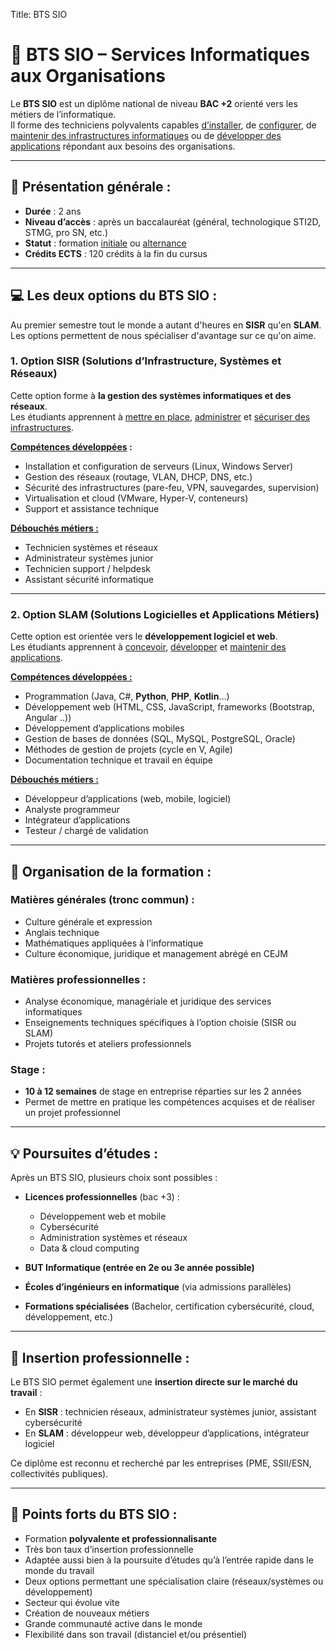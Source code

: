 Title: BTS SIO

# 📓 BTS SIO – Services Informatiques aux Organisations

Le **BTS SIO** est un diplôme national de niveau **BAC +2** orienté vers les métiers de l’informatique.  
Il forme des techniciens polyvalents capables <u>d’installer</u>, de <u>configurer</u>, de <u>maintenir des infrastructures informatiques</u> ou de <u>développer des applications</u> répondant aux besoins des organisations.

---

## 📄 Présentation générale :
- **Durée** : 2 ans  
- **Niveau d’accès** : après un baccalauréat (général, technologique STI2D, STMG, pro SN, etc.)  
- **Statut** : formation <u>initiale</u> ou <u>alternance</u>  
- **Crédits ECTS** : 120 crédits à la fin du cursus 

---

## 💻 Les deux options du BTS SIO :
Au premier semestre tout le monde a autant d'heures en **SISR** qu'en **SLAM**.
Les options permettent de nous spécialiser d'avantage sur ce qu'on aime. 

### 1. Option **SISR** (Solutions d’Infrastructure, Systèmes et Réseaux)
Cette option forme à **la gestion des systèmes informatiques et des réseaux**.  
Les étudiants apprennent à <u>mettre en place</u>, <u>administrer</u> et <u>sécuriser des infrastructures</u>.

**<u>Compétences développées</u> :**

- Installation et configuration de serveurs (Linux, Windows Server)  
- Gestion des réseaux (routage, VLAN, DHCP, DNS, etc.)  
- Sécurité des infrastructures (pare-feu, VPN, sauvegardes, supervision)  
- Virtualisation et cloud (VMware, Hyper-V, conteneurs)  
- Support et assistance technique  

**<u>Débouchés métiers :</u>**

- Technicien systèmes et réseaux  
- Administrateur systèmes junior  
- Technicien support / helpdesk  
- Assistant sécurité informatique  

---

### 2. Option **SLAM** (Solutions Logicielles et Applications Métiers)
Cette option est orientée vers le **développement logiciel et web**.  
Les étudiants apprennent à <u>concevoir</u>, <u>développer</u> et <u>maintenir des applications</u>.

**<u>Compétences développées :</u>**

- Programmation (Java, C#, **Python**, **PHP**, **Kotlin**…)  
- Développement web (HTML, CSS, JavaScript, frameworks (Bootstrap, Angular ..))  
- Développement d’applications mobiles  
- Gestion de bases de données (SQL, MySQL, PostgreSQL, Oracle)  
- Méthodes de gestion de projets (cycle en V, Agile)  
- Documentation technique et travail en équipe  

**<u>Débouchés métiers :</u>**

- Développeur d’applications (web, mobile, logiciel)  
- Analyste programmeur  
- Intégrateur d’applications  
- Testeur / chargé de validation  

---

## 📁 Organisation de la formation :

### Matières générales (tronc commun) :
- Culture générale et expression  
- Anglais technique  
- Mathématiques appliquées à l’informatique  
- Culture économique, juridique et management abrégé en CEJM  

### Matières professionnelles :
- Analyse économique, managériale et juridique des services informatiques  
- Enseignements techniques spécifiques à l’option choisie (SISR ou SLAM)  
- Projets tutorés et ateliers professionnels  

### Stage :
- **10 à 12 semaines** de stage en entreprise réparties sur les 2 années  
- Permet de mettre en pratique les compétences acquises et de réaliser un projet professionnel  

---

## 💡 Poursuites d’études :

Après un BTS SIO, plusieurs choix sont possibles :  

- **Licences professionnelles** (bac +3) :  
  - Développement web et mobile  
  - Cybersécurité  
  - Administration systèmes et réseaux  
  - Data & cloud computing  

- **BUT Informatique (entrée en 2e ou 3e année possible)**  

- **Écoles d’ingénieurs en informatique** (via admissions parallèles)  

- **Formations spécialisées** (Bachelor, certification cybersécurité, cloud, développement, etc.)  

---

## 💼 Insertion professionnelle :

Le BTS SIO permet également une **insertion directe sur le marché du travail** :  
- En **SISR** : technicien réseaux, administrateur systèmes junior, assistant cybersécurité  
- En **SLAM** : développeur web, développeur d’applications, intégrateur logiciel  

Ce diplôme est reconnu et recherché par les entreprises (PME, SSII/ESN, collectivités publiques).  

---

## 💞 Points forts du BTS SIO :
- Formation **polyvalente et professionnalisante**  
- Très bon taux d’insertion professionnelle  
- Adaptée aussi bien à la poursuite d’études qu’à l’entrée rapide dans le monde du travail  
- Deux options permettant une spécialisation claire (réseaux/systèmes ou développement)
- Secteur qui évolue vite
- Création de nouveaux métiers
- Grande communauté active dans le monde
- Flexibilité dans son travail (distanciel et/ou présentiel)
